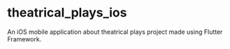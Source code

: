 # theatrical_plays_ios
 An iOS mobile application about theatrical plays project made using Flutter Framework.
